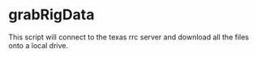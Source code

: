 # grabRigData
This script will connect to the texas rrc server and download all the files onto a local drive.
